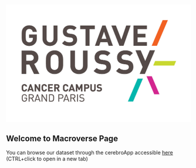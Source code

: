 ![Logo Gustave Roussy](https://github.com/gustaveroussy/macroverse/blob/master/Logo-gustave-roussy.jpg?raw=true)
## Welcome to Macroverse Page

You can browse our dataset through the cerebroApp accessible [here](http://macroverse.gustaveroussy.fr/) (CTRL+click to open in a new tab)
